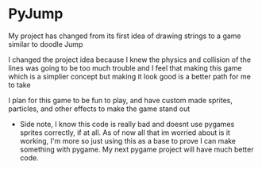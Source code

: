 # PyJump
My project has changed from its first idea of drawing strings to a game similar to doodle Jump

I changed the project idea because I knew the physics and collision of the lines was going to be too much trouble
and I feel that making this game which is a simplier concept but making it look good is a better path for me to take

I plan for this game to be fun to play, and have custom made sprites, particles, and other effects to make the game stand out

 - Side note, I know this code is really bad and doesnt use pygames sprites correctly, if at all. As of now all that im worried about is it working, I'm more so just using this as a base to prove I can make something with pygame. My next pygame project will have much better code.



